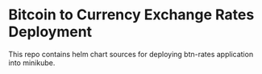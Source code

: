 # Bitcoin to Currency Exchange Rates Deployment
This repo contains helm chart sources for deploying btn-rates application into minikube.
